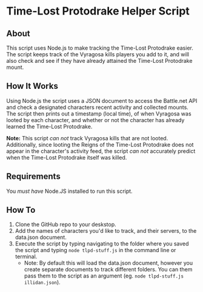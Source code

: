 # Time-Lost Protodrake Helper Script #

## About ##
This script uses Node.js to make tracking the Time-Lost Protodrake easier. The script keeps track of the Vyragosa kills players you add to it, and will also check and see if they have already attained the Time-Lost Protodrake mount.

## How It Works ##
Using Node.js the script uses a JSON document to access the Battle.net API and check a designated characters recent activity and collected mounts. The script then prints out a timestamp (local time), of when Vyragosa was looted by each character, and whether or not the character has already learned the Time-Lost Protodrake.

**Note:** This script *can not* track Vyragosa kills that are not looted. Additionally, since looting the Reigns of the Time-Lost Protodrake does not appear in the character's activity feed, the script *can not* accurately predict when the Time-Lost Protodrake itself was killed.

## Requirements ##
You *must have* Node.JS installed to run this script.

## How To ##
1. Clone the GitHub repo to your deskstop.
2. Add the names of characters you'd like to track, and their servers, to the data.json document.
2. Execute the script by typing navigating to the folder where you saved the script and typing `node tlpd-stuff.js` in the command line or terminal.
	* Note: By default this will load the data.json document, however you create separate documents to track different folders. You can them pass them to the script as an argument (eg. `node tlpd-stuff.js illidan.json`).